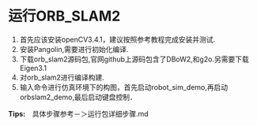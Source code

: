 # 运行ORB_SLAM2
1. 首先应该安装openCV3.4.1，建议按照参考教程完成安装并测试.
2. 安装Pangolin,需要进行初始化编译.
3. 下载orb_slam2源码包,官网github上源码包含了DBoW2,和g2o.另需要下载Eigen3.1
4. 对orb_slam2进行编译构建.
5. 输入命令进行仿真环境下的构图，首先启动robot_sim_demo,再启动orbslam2_demo,最后启动键盘控制．

**Tips:**　具体步骤参考－＞运行包详细步骤.md
